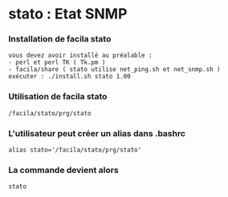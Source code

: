 # stato : Etat SNMP
### Installation de facila stato
```
vous devez avoir installé au préalable :
- perl et perl TK ( Tk.pm )
- facila/share ( stato utilise net_ping.sh et net_snmp.sh )
exécuter : ./install.sh stato 1.00
```
### Utilisation de facila stato
```
/facila/stato/prg/stato
```
### L'utilisateur peut créer un alias dans .bashrc
```
alias stato='/facila/stato/prg/stato'
```
### La commande devient alors
```
stato
```
